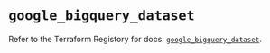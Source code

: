 # `google_bigquery_dataset`

Refer to the Terraform Registory for docs: [`google_bigquery_dataset`](https://registry.terraform.io/providers/hashicorp/google/5.1.0/docs/resources/bigquery_dataset).
